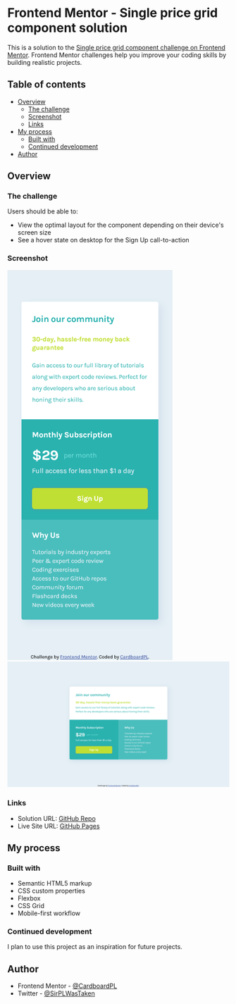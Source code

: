 # Frontend Mentor - Single price grid component solution

This is a solution to the [Single price grid component challenge on Frontend Mentor](https://www.frontendmentor.io/challenges/single-price-grid-component-5ce41129d0ff452fec5abbbc). Frontend Mentor challenges help you improve your coding skills by building realistic projects. 

## Table of contents

- [Overview](#overview)
  - [The challenge](#the-challenge)
  - [Screenshot](#screenshot)
  - [Links](#links)
- [My process](#my-process)
  - [Built with](#built-with)
  - [Continued development](#continued-development)
- [Author](#author)

## Overview

### The challenge

Users should be able to:

- View the optimal layout for the component depending on their device's screen size
- See a hover state on desktop for the Sign Up call-to-action

### Screenshot

![](./screenshots/mobile-design.png)
![](./screenshots/desktop-design.png)

### Links

- Solution URL: [GitHub Repo](https://github.com/CardboardPL/Frontend-Mentor-Single-price-grid-component)
- Live Site URL: [GitHub Pages](https://cardboardpl.github.io/Frontend-Mentor-Single-price-grid-component/)

## My process

### Built with

- Semantic HTML5 markup
- CSS custom properties
- Flexbox
- CSS Grid
- Mobile-first workflow

### Continued development

I plan to use this project as an inspiration for future projects.

## Author

- Frontend Mentor - [@CardboardPL](https://www.frontendmentor.io/profile/CardboardPL)
- Twitter - [@SirPLWasTaken](https://www.twitter.com/SirPLWasTaken)